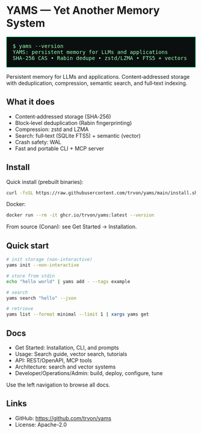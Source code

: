 # YAMS — Yet Another Memory System

<div class="hero" style="border:1px solid #00ff7f;padding:1rem;background:#0b0f10;margin:1rem 0">
<pre style="margin:0;color:#9bffb0">
$ yams --version
YAMS: persistent memory for LLMs and applications
SHA-256 CAS • Rabin dedupe • zstd/LZMA • FTS5 + vectors • WAL
</pre>
</div>

Persistent memory for LLMs and applications. Content‑addressed storage with deduplication, compression, semantic search, and full‑text indexing.

## What it does

- Content‑addressed storage (SHA‑256)
- Block‑level deduplication (Rabin fingerprinting)
- Compression: zstd and LZMA
- Search: full‑text (SQLite FTS5) + semantic (vector)
- Crash safety: WAL
- Fast and portable CLI + MCP server

## Install

Quick install (prebuilt binaries):

```bash
curl -fsSL https://raw.githubusercontent.com/trvon/yams/main/install.sh | bash
```

Docker:

```bash
docker run --rm -it ghcr.io/trvon/yams:latest --version
```

From source (Conan): see Get Started → Installation.

## Quick start

```bash
# init storage (non-interactive)
yams init --non-interactive

# store from stdin
echo "hello world" | yams add - --tags example

# search
yams search "hello" --json

# retrieve
yams list --format minimal --limit 1 | xargs yams get
```

## Docs

- Get Started: Installation, CLI, and prompts
- Usage: Search guide, vector search, tutorials
- API: REST/OpenAPI, MCP tools
- Architecture: search and vector systems
- Developer/Operations/Admin: build, deploy, configure, tune

Use the left navigation to browse all docs.

## Links

- GitHub: https://github.com/trvon/yams
- License: Apache-2.0

